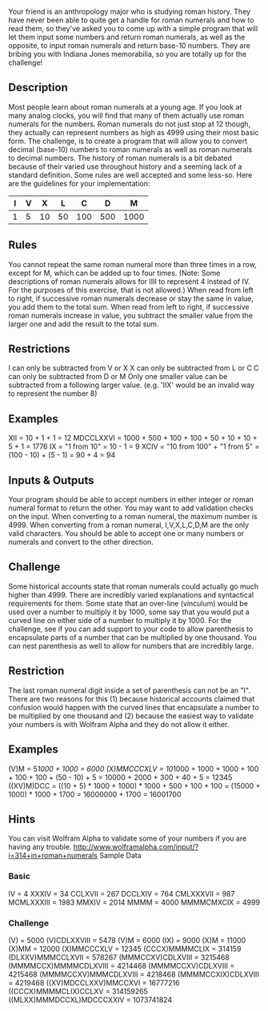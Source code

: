 Your friend is an anthropology major who is studying roman history. They have never been able to quite get a handle for roman numerals and how to read them, so they've asked you to come up with a simple program that will let them input some numbers and return roman numerals, as well as the opposite, to input roman numerals and return base-10 numbers. They are bribing you with Indiana Jones memorabilia, so you are totally up for the challenge!

## Description


Most people learn about roman numerals at a young age. If you look at many analog clocks, you will find that many of them actually use roman numerals for the numbers. Roman numerals do not just stop at 12 though, they actually can represent numbers as high as 4999 using their most basic form. The challenge, is to create a program that will allow you to convert decimal (base-10) numbers to roman numerals as well as roman numerals to decimal numbers. The history of roman numerals is a bit debated because of their varied use throughout history and a seeming lack of a standard definition. Some rules are well accepted and some less-so. Here are the guidelines for your implementation:

I | V | X | L | C | D | M
-- | -- | -- | -- | -- | -- | --
1 | 5 | 10 | 50 | 100 | 500 | 1000

## Rules

You cannot repeat the same roman numeral more than three times in a row, except for M, which can be added up to four times. (Note: Some descriptions of roman numerals allows for IIII to represent 4 instead of IV. For the purposes of this exercise, that is not allowed.) When read from left to right, if successive roman numerals decrease or stay the same in value, you add them to the total sum. When read from left to right, if successive roman numerals increase in value, you subtract the smaller value from the larger one and add the result to the total sum.

## Restrictions

I can only be subtracted from V or X
X can only be subtracted from L or C
C can only be subtracted from D or M
Only one smaller value can be subtracted from a following larger value. (e.g. 'IIX' would be an invalid way to represent the number 8)

## Examples

XII = 10 + 1 + 1 = 12
MDCCLXXVI = 1000 + 500 + 100 + 100 + 50 + 10 + 10 + 5 + 1 = 1776
IX = "1 from 10" = 10 - 1 = 9
XCIV = "10 from 100" + "1 from 5" = (100 - 10) + (5 - 1) = 90 + 4 = 94

## Inputs & Outputs

Your program should be able to accept numbers in either integer or roman numeral format to return the other. You may want to add validation checks on the input. When converting to a roman numeral, the maximum number is 4999. When converting from a roman numeral, I,V,X,L,C,D,M are the only valid characters. You should be able to accept one or many numbers or numerals and convert to the other direction.

## Challenge

Some historical accounts state that roman numerals could actually go much higher than 4999. There are incredibly varied explanations and syntactical requirements for them. Some state that an over-line (vinculum) would be used over a number to multiply it by 1000, some say that you would put a curved line on either side of a number to multiply it by 1000. For the challenge, see if you can add support to your code to allow parenthesis to encapsulate parts of a number that can be multiplied by one thousand. You can nest parenthesis as well to allow for numbers that are incredibly large.

## Restriction

The last roman numeral digit inside a set of parenthesis can not be an "I". There are two reasons for this (1) because historical accounts claimed that confusion would happen with the curved lines that encapsulate a number to be multiplied by one thousand and (2) because the easiest way to validate your numbers is with Wolfram Alpha and they do not allow it either.

## Examples

(V)M = 5*1000 + 1000 = 6000
(X)MMCCCXLV = 10*1000 + 1000 + 1000 + 100 + 100 + 100 + (50 - 10) + 5 = 10000 + 2000 + 300 + 40 + 5 = 12345
((XV)M)DCC = ((10 + 5) * 1000 + 1000) * 1000 + 500 + 100 + 100 = (15000 + 1000) * 1000 + 1700 = 16000000 + 1700 = 16001700

## Hints

You can visit Wolfram Alpha to validate some of your numbers if you are having any trouble. http://www.wolframalpha.com/input/?i=314+in+roman+numerals
Sample Data

### Basic

IV = 4
XXXIV = 34
CCLXVII = 267
DCCLXIV = 764
CMLXXXVII = 987
MCMLXXXIII = 1983
MMXIV = 2014
MMMM = 4000
MMMMCMXCIX = 4999

### Challenge

(V) = 5000
(V)CDLXXVIII = 5478
(V)M = 6000
(IX) = 9000
(X)M = 11000
(X)MM = 12000
(X)MMCCCXLV = 12345
(CCCX)MMMMCLIX = 314159
(DLXXV)MMMCCLXVII = 578267
(MMMCCXV)CDLXVIII = 3215468
(MMMMCCX)MMMMCDLXVIII = 4214468
(MMMMCCXV)CDLXVIII = 4215468
(MMMMCCXV)MMMCDLXVIII = 4218468
(MMMMCCXIX)CDLXVIII = 4219468
((XV)MDCCLXXV)MMCCXVI = 16777216
((CCCX)MMMMCLIX)CCLXV = 314159265
((MLXX)MMMDCCXL)MDCCCXXIV = 1073741824
